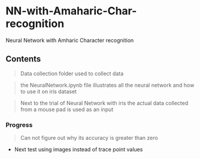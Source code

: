 # NN-with-Amaharic-Char-recognition


Neural Network with Amharic Character recognition

## Contents
> Data collection folder used to collect data

> the NeuralNetwork.ipynb file illustrates all the neural network and how to use it on iris dataset

> Next to the trial of Neural Network with iris the actual data collected from a mouse pad is used as an input

### Progress
> Can not figure out why its accuracy is greater than zero
* Next test using images instead of trace point values
